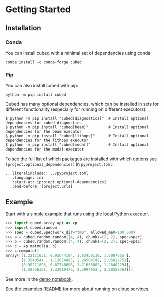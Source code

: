 # Getting Started

## Installation

### Conda

You can install cubed with a minimal set of dependencies using conda:

```shell
conda install -c conda-forge cubed
```

### Pip

You can also install cubed with pip:

```shell
python -m pip install cubed
```

Cubed has many optional dependencies, which can be installed in sets for different functionality (especially for running on different executors):

    $ python -m pip install "cubed[diagnostics]"  # Install optional dependencies for cubed diagnostics
    $ python -m pip install "cubed[beam]"         # Install optional dependencies for the beam executor
    $ python -m pip install "cubed[lithops]"      # Install optional dependencies for the lithops executor
    $ python -m pip install "cubed[modal]"        # Install optional dependencies for the modal executor

To see the full list of which packages are installed with which options see `[project.optional_dependencies]` in `pyproject.toml`:
```{eval-rst}
.. literalinclude:: ../pyproject.toml
   :language: ini
   :start-at: [project.optional-dependencies]
   :end-before: [project.urls]
```

## Example

Start with a simple example that runs using the local Python executor.

```python
>>> import cubed.array_api as xp
>>> import cubed.random
>>> spec = cubed.Spec(work_dir="tmp", allowed_mem=100_000)
>>> a = cubed.random.random((4, 4), chunks=(2, 2), spec=spec)
>>> b = cubed.random.random((4, 4), chunks=(2, 2), spec=spec)
>>> c = xp.matmul(a, b)
>>> c.compute()
array([[1.22171031, 0.93644194, 1.83459119, 1.8087655 ],
       [1.3540541 , 1.13054495, 2.24504742, 2.05022751],
       [0.98211893, 0.62740696, 1.21686602, 1.26402294],
       [1.58566331, 1.33010476, 2.3994953 , 2.29258764]])
```

See more in the [demo notebook](https://github.com/tomwhite/cubed/blob/main/examples/demo.ipynb).

See the [examples README](https://github.com/tomwhite/cubed/tree/main/examples/README.md) for more about running on cloud services.
